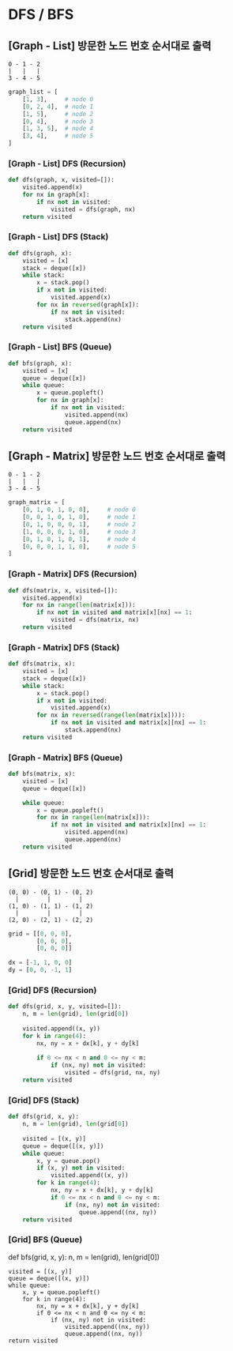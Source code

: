 # DFS / BFS

## [Graph - List] 방문한 노드 번호 순서대로 출력

```
0 - 1 - 2
|   |   |
3 - 4 - 5
```

```python
graph_list = [
    [1, 3],     # node 0
    [0, 2, 4],  # node 1
    [1, 5],     # node 2
    [0, 4],     # node 3
    [1, 3, 5],  # node 4
    [3, 4],     # node 5
]
```

### [Graph - List] DFS (Recursion)

```python
def dfs(graph, x, visited=[]):
    visited.append(x)
    for nx in graph[x]:
        if nx not in visited:
            visited = dfs(graph, nx)
    return visited
```

### [Graph - List] DFS (Stack)

```python
def dfs(graph, x):
    visited = [x]
    stack = deque([x])
    while stack:
        x = stack.pop()
        if x not in visited:
            visited.append(x)
        for nx in reversed(graph[x]):
            if nx not in visited:
                stack.append(nx)
    return visited
```

### [Graph - List] BFS (Queue)

```python
def bfs(graph, x):
    visited = [x]
    queue = deque([x])
    while queue:
        x = queue.popleft()
        for nx in graph[x]:
            if nx not in visited:
                visited.append(nx)
                queue.append(nx)
    return visited
```

## [Graph - Matrix] 방문한 노드 번호 순서대로 출력

```
0 - 1 - 2
|   |   |
3 - 4 - 5
```

```python
graph_matrix = [
    [0, 1, 0, 1, 0, 0],     # node 0
    [0, 0, 1, 0, 1, 0],     # node 1
    [0, 1, 0, 0, 0, 1],     # node 2
    [1, 0, 0, 0, 1, 0],     # node 3
    [0, 1, 0, 1, 0, 1],     # node 4
    [0, 0, 0, 1, 1, 0],     # node 5
]
```

### [Graph - Matrix] DFS (Recursion)

```python
def dfs(matrix, x, visited=[]):
    visited.append(x)
    for nx in range(len(matrix[x])):
        if nx not in visited and matrix[x][nx] == 1:
            visited = dfs(matrix, nx)
    return visited
```

### [Graph - Matrix] DFS (Stack)

```python
def dfs(matrix, x):
    visited = [x]
    stack = deque([x])
    while stack:
        x = stack.pop()
        if x not in visited:
            visited.append(x)
        for nx in reversed(range(len(matrix[x]))):
            if nx not in visited and matrix[x][nx] == 1:
                stack.append(nx)
    return visited
```

### [Graph - Matrix] BFS (Queue)

```python
def bfs(matrix, x):
    visited = [x]
    queue = deque([x])

    while queue:
        x = queue.popleft()
        for nx in range(len(matrix[x])):
            if nx not in visited and matrix[x][nx] == 1:
                visited.append(nx)
                queue.append(nx)
    return visited
```

## [Grid] 방문한 노드 번호 순서대로 출력

```
(0, 0) - (0, 1) - (0, 2)
  |        |        |
(1, 0) - (1, 1) - (1, 2)
  |        |        |
(2, 0) - (2, 1) - (2, 2)
```

```python
grid = [[0, 0, 0], 
        [0, 0, 0], 
        [0, 0, 0]]

dx = [-1, 1, 0, 0]
dy = [0, 0, -1, 1]
```

### [Grid] DFS (Recursion)

```python
def dfs(grid, x, y, visited=[]):
    n, m = len(grid), len(grid[0])
    
    visited.append((x, y))
    for k in range(4):
        nx, ny = x + dx[k], y + dy[k]
    
        if 0 <= nx < n and 0 <= ny < m:
            if (nx, ny) not in visited:
                visited = dfs(grid, nx, ny)
    return visited
```

### [Grid] DFS (Stack)

```python
def dfs(grid, x, y):
    n, m = len(grid), len(grid[0])
    
    visited = [(x, y)]
    queue = deque([(x, y)])
    while queue:
        x, y = queue.pop()
        if (x, y) not in visited:
            visited.append((x, y))
        for k in range(4):
            nx, ny = x + dx[k], y + dy[k]
            if 0 <= nx < n and 0 <= ny < m:
                if (nx, ny) not in visited:
                    queue.append((nx, ny))
    return visited
```

### [Grid] BFS (Queue)

def bfs(grid, x, y):
    n, m = len(grid), len(grid[0])
    
    visited = [(x, y)]
    queue = deque([(x, y)])
    while queue:
        x, y = queue.popleft()
        for k in range(4):
            nx, ny = x + dx[k], y + dy[k]
            if 0 <= nx < n and 0 <= ny < m:
                if (nx, ny) not in visited:
                    visited.append((nx, ny))
                    queue.append((nx, ny))
    return visited
```
